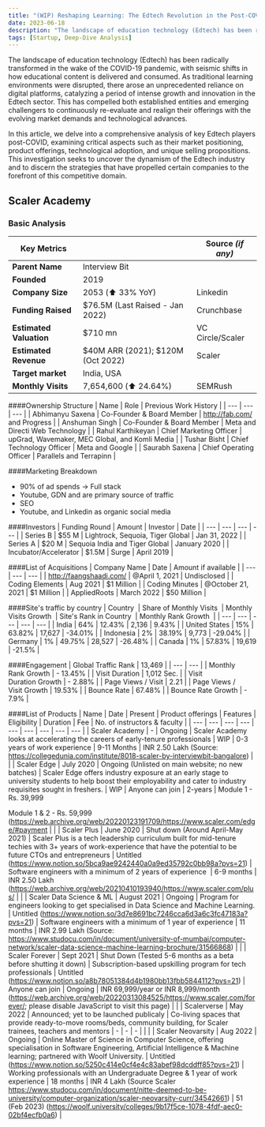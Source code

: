 ```yaml
---
title: "(WIP) Reshaping Learning: The Edtech Revolution in the Post-COVID Era"
date: 2023-06-18
description: "The landscape of education technology (Edtech) has been radically transformed in the wake of the COVID-19 pandemic, with seismic shifts in how educational content is delivered and consumed. As traditional learning environments were disrupted, there arose an unprecedented reliance on digital platforms, catalyzing a period of intense growth and innovation in the Edtech sector."
tags: [Startup, Deep-Dive Analysis]
---
```





The landscape of education technology (Edtech) has been radically transformed in the wake of the COVID-19 pandemic, with seismic shifts in how educational content is delivered and consumed. As traditional learning environments were disrupted, there arose an unprecedented reliance on digital platforms, catalyzing a period of intense growth and innovation in the Edtech sector. This has compelled both established entities and emerging challengers to continuously re-evaluate and realign their offerings with the evolving market demands and technological advances.

In this article, we delve into a comprehensive analysis of key Edtech players post-COVID, examining critical aspects such as their market positioning, product offerings, technological adoption, and unique selling propositions. This investigation seeks to uncover the dynamism of the Edtech industry and to discern the strategies that have propelled certain companies to the forefront of this competitive domain.


## Scaler Academy

### Basic Analysis

| **Key Metrics** |       | Source *(if any)*|
| -------- | -------- | -------- |
|  **Parent Name**   | Interview Bit   |    |
| **Founded**    | 2019   | |
| **Company Size** | 2053 (⬆️ 33% YoY)  | Linkedin |
| **Funding Raised** | $76.5M (Last Raised - Jan 2022) | Crunchbase |
| **Estimated Valuation**  | $710 mn | VC Circle/Scaler |
| **Estimated Revenue** |  $40M ARR (2021); $120M (Oct 2022) | Scaler |
| **Target market** | India, USA |  |
| **Monthly Visits** | 7,654,600 (⬆️ 24.64%)  | SEMRush |



####Ownership Structure
  | Name | Role | Previous Work History |
| --- | --- | --- |
| Abhimanyu Saxena | Co-Founder & Board Member | http://fab.com/ and Progress |
| Anshuman Singh | Co-Founder & Board Member | Meta and Directi Web Technology |
| Rahul Karthikeyan | Chief Marketing Officer | upGrad, Wavemaker, MEC Global, and Komli Media |
| Tushar Bisht | Chief Technology Officer | Meta and Google |
| Saurabh Saxena | Chief Operating Officer | Parallels and Terrapinn |


####Marketing Breakdown
- 90% of ad spends → Full stack
- Youtube, GDN and are primary source of traffic
- SEO 
- Youtube, and Linkedin as organic social media

####Investors
| Funding Round | Amount | Investor | Date |
| --- | --- | --- | --- |
| Series B | $55 M | Lightrock, Sequoia, Tiger Global | Jan 31, 2022 |
| Series A | $20 M | Sequoia India and Tiger Global | January 2020 |
| Incubator/Accelerator | $1.5M | Surge | April 2019 |

####List of Acquisitions
| Company Name | Date | Amount if available |
| --- | --- | --- |
| http://faangshaadi.com/ | @April 1, 2021 | Undisclosed  |
| Coding Elements | Aug 2021 | $1 Million |
| Coding Minutes | @October 21, 2021 | $1 Million |
| AppliedRoots | March 2022 | $50 Million |

####Site's traffic by country
| Country  | Share of Monthly Visits  | Monthly Visits Growth  | Site's Rank in Country  | Monthly Rank Growth  |
| --- | --- | --- | --- | --- |
| India | 64% | 12.43% | 2,136 | 9.43% |
| United States | 15% | 63.82% | 17,627 | -34.01% |
| Indonesia | 2% | 38.19% | 9,773 | -29.04% |
| Germany | 1% | 49.75% | 28,527 | -26.48% |
| Canada | 1% | 57.83% | 19,619 | -21.5% |

####Engagement
| Global Traffic Rank | 13,469 |
| --- | --- |
| Monthly Rank Growth | - 13.45% |
| Visit Duration  | 1,012 Sec. |
| Visit Duration Growth | - 2.88% |
| Page Views / Visit | 2.21 |
| Page Views / Visit Growth | 19.53% |
| Bounce Rate | 67.48% |
| Bounce Rate Growth | - 7.9% |

####List of Products
| Name | Date | Present | Product offerings | Features | Eligibility  | Duration | Fee | No. of instructors & faculty |
| --- | --- | --- | --- | --- | --- | --- | --- | --- |
| Scaler Academy | - | Ongoing | Scaler Academy looks at accelerating the careers of early-tenure professionals | WIP  | 0-3 years of work experience | 9-11 Months | INR 2.50 Lakh (Source: https://collegedunia.com/institute/8018-scaler-by-interviewbit-bangalore) |  |
| Scaler Edge | July 2020 | Ongoing (Unlisted on main website; no new batches) | Scaler Edge offers industry exposure at an early stage to university students to help boost their employability and cater to industry requisites sought in freshers. |  WIP  | Anyone can join | 2-years | Module 1 - Rs. 39,999

Module 1 & 2 - Rs. 59,999
(https://web.archive.org/web/20220123191709/https://www.scaler.com/edge/#payment |  |
| Scaler Plus | June 2020 | Shut down (Around April-May 2021) | Scaler Plus is a tech leadership curriculum built for mid-tenure techies with 3+ years of work-experience that have the potential to be future CTOs and entrepreneurs | Untitled (https://www.notion.so/5bca9ae9242440a0a9ed35792c0bb98a?pvs=21)  | Software engineers with a minimum of 2 years of experience  | 6-9 months | INR 2.50 Lakh
 (https://web.archive.org/web/20210410193940/https://www.scaler.com/plus/ |  |
| Scaler Data Science & ML | August 2021 | Ongoing | Program for engineers looking to get specialised in Data Science and Machine Learning. | Untitled (https://www.notion.so/3d7e8691bc7246cca6d3a6c3fc47183a?pvs=21)  | Software engineers with a minimum of 1 year of experience  | 11 months | INR 2.99 Lakh (Source: https://www.studocu.com/in/document/university-of-mumbai/computer-network/scaler-data-science-machine-learning-brochure/31566868) |  |
| Scaler Forever | Sept 2021 | Shut Down (Tested 5-6 months as a beta before shutting it down) | Subscription-based upskilling program for tech professionals | Untitled (https://www.notion.so/a8b78051384d4b1980bb13fbb5844112?pvs=21)  | Anyone can join | Ongoing | INR 69,999/year
or INR 8,999/month (https://web.archive.org/web/20220313084525/https://www.scaler.com/forever/; please disable JavaScript to visit this page) |  |
| Scalerverse | May 2022 | Announced; yet to be launched publicaly | Co-living spaces that provide ready-to-move rooms/beds, community building, for Scaler trainees, teachers and mentors | - | - | - |  |  |
| Scaler Neovarsity | Aug 2022 | Ongoing | Online Master of Science in Computer Science, offering specialisation in Software Engineering, Artificial Intelligence & Machine learning; partnered with Woolf University. | Untitled (https://www.notion.so/5250c414e0cf4e4c83abef98dcddff85?pvs=21)  | Working professionals with an Undergraduate Degree & 1 year of work experience | 18 months | INR 4 Lakh (Source Scaler https://www.studocu.com/in/document/nitte-deemed-to-be-university/computer-organization/scaler-neovarsity-curr/34542661)  | 51 (Feb 2023) 
(https://woolf.university/colleges/9b17f5ce-1078-4fdf-aec0-02bf4ecfb0a6) |
